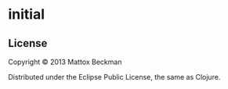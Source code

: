 # initial

## License

Copyright © 2013 Mattox Beckman

Distributed under the Eclipse Public License, the same as Clojure.

